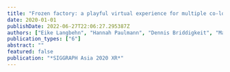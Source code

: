 ```yaml
---
title: "Frozen factory: a playful virtual experience for multiple co-located redirected walking users"
date: 2020-01-01
publishDate: 2022-06-27T22:06:27.295387Z
authors: ["Eike Langbehn", "Hannah Paulmann", "Dennis Briddigkeit", "Marc Barnes", "Malte Husung", "Kolja Kirsch", "Daniel Neves Coelho", "Tim Mayer", "Frank Steinicke"]
publication_types: ["6"]
abstract: ""
featured: false
publication: "*SIGGRAPH Asia 2020 XR*"
---
```


